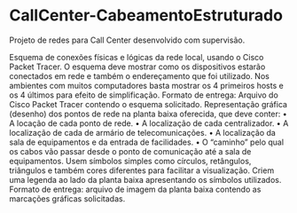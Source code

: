 # CallCenter-CabeamentoEstruturado
Projeto de redes para Call Center desenvolvido com supervisão.

   Esquema de conexões físicas e lógicas da rede local, usando o Cisco Packet Tracer.  O esquema deve mostrar como os dispositivos estarão conectados em rede e também o endereçamento que foi utilizado. Nos ambientes com muitos computadores basta mostrar os 4 primeiros hosts e os 4 últimos para efeito de simplificação. 
Formato de entrega: Arquivo do Cisco Packet Tracer contendo o esquema solicitado.
   Representação gráfica (desenho) dos pontos de rede na planta baixa oferecida, que deve conter:
•	A locação de cada ponto de rede.
•	A localização de cada centralizador.
•	A localização de cada de armário de telecomunicações.
•	A localização da sala de equipamentos e da entrada de facilidades.
•	O “caminho” pelo qual os cabos vão passar desde o ponto de comunicação até a sala de equipamentos.
Usem símbolos simples como círculos, retângulos, triângulos e também cores diferentes para facilitar a visualização. Criem uma legenda ao lado da planta baixa apresentando os símbolos utilizados. 
Formato de entrega: arquivo de imagem da planta baixa contendo as marcações gráficas solicitadas.

